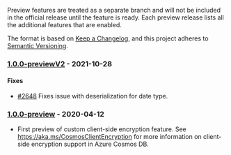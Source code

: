 Preview features are treated as a separate branch and will not be included in the official release until the feature is ready. Each preview release lists all the additional features that are enabled.

The format is based on [Keep a Changelog](https://keepachangelog.com/en/1.0.0/),
and this project adheres to [Semantic Versioning](https://semver.org/spec/v2.0.0.html).

### <a name="1.0.0-previewV2"/> [1.0.0-previewV2](https://www.nuget.org/packages/Microsoft.Azure.Cosmos.Encryption.custom/1.0.0-previewV2) - 2021-10-28

#### Fixes 
- [#2648](https://github.com/Azure/azure-cosmos-dotnet-v3/pull/2648) Fixes issue with deserialization for date type.


### <a name="1.0.0-preview"/> [1.0.0-preview](https://www.nuget.org/packages/Microsoft.Azure.Cosmos.Encryption.custom/1.0.0-preview) - 2020-04-12
- First preview of custom client-side encryption feature. See https://aka.ms/CosmosClientEncryption for more information on client-side encryption support in Azure Cosmos DB.